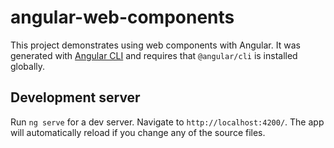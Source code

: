 # angular-web-components

This project demonstrates using web components with Angular. It was generated with [Angular CLI](https://github.com/angular/angular-cli) and requires that `@angular/cli` is installed globally.

## Development server

Run `ng serve` for a dev server. Navigate to `http://localhost:4200/`. The app will automatically reload if you change any of the source files.